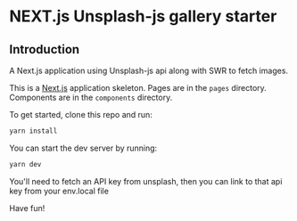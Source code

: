 # NEXT.js Unsplash-js gallery starter

## Introduction
A Next.js application using Unsplash-js api along with SWR to fetch images.

This is a [Next.js][next] application skeleton. 
Pages are in the `pages` directory. 
Components are in the `components` directory.

To get started, clone this repo and run:

```bash
yarn install
```

You can start the dev server by running:


```bash
yarn dev
```

You'll need to fetch an API key from unsplash, then you can link to that api key from your env.local file

Have fun!

[next]: https://nextjs.org
[unsplash]: https://unsplash.com/documentation